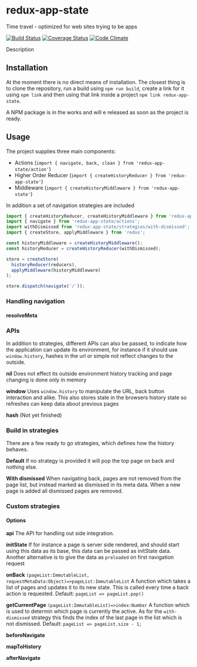 # redux-app-state
Time travel - optimized for web sites trying to be apps

[![Build Status](https://travis-ci.org/trendsales/redux-app-state.svg?branch=master)](https://travis-ci.org/trendsales/redux-app-state) [![Coverage Status](https://coveralls.io/repos/github/trendsales/redux-app-state/badge.svg?branch=master)](https://coveralls.io/github/trendsales/redux-app-state?branch=master) [![Code Climate](https://codeclimate.com/github/trendsales/redux-app-state/badges/gpa.svg)](https://codeclimate.com/github/trendsales/redux-app-state)

Description

## Installation

At the moment there is no direct means of installation. The closest thing is to clone the repository, run a build using `npm run build`, create a link for it using `npm link` and then using that link inside a project `npm link redux-app-state`.

A NPM package is in the works and will e released as soon as the project is ready.

## Usage

The project supplies three main components:

* Actions (`import { navigate, back, clean } from 'redux-app-state/action'`)
* Higher Order Reducer (`import { createHistoryReducer } from 'redux-app-state'`)
* Middleware (`import { createHistoryMiddleware } from 'redux-app-state'`)

In addition a set of navigation strategies are included

```javascript
import { createHistoryReducer, createHistoryMiddleware } from 'redux-app-state';
import { navigate } from 'redux-app-state/actions';
import withDismissed from 'redux-app-state/strategies/with-dismissed';
import { createStore, applyMiddleware } from 'redux';

const historyMiddleware = createHistoryMiddleware();
const historyReducer = createHistoryReducer(withDismissed);

store = createStore(
  historyReducer(reducers),
  applyMiddleware(historyMiddleware)
);

store.dispatch(navigate('/'));
```

### Handling navigation

#### resolveMeta

### APIs
In addition to strategies, different APIs can also be passed, to indicate how the application can update its environment, for instance if it should use `window.history`, hashes in the url or simple not reflect changes to the outside.

**nil** Does not effect its outside environment history tracking and page changing is done only in memory

**window** Uses `window.history` to manipulate the URL, back button interaction and alike. This also stores state in the browsers history state so refreshes can keep data about previous pages

**hash** (Not yet finished)

### Build in strategies
There are a few ready to go strategies, which defines how the history behaves.

**Default** If no strategy is provided it will pop the top page on back and nothing else.

**With dismissed** When navigating back, pages are not removed from the page list, but instead marked as dismissed in its meta data. When a new page is added all dismissed pages are removed.

### Custom strategies

#### Options

**api** The API for handling out side integration.

**initState** If for instance a page is server side rendered, and should start using this data as its base, this data can be passed as initState data. Another alternative is to give the data as `preloaded` on first navigation request

**onBack** `(pageList:ImmutableList, requestMetaData:Object)=>pageList:ImmutableList` A function which takes a list of pages and updates it to its new state. This is called every time a back action is requested.
Default: `pageList => pageList.pop()`

**getCurrentPage** `(pageList:ImmutableList)=>index:Number` A function which is used to determin which page is currently the active. As for the `with-dismissed` strategy this finds the index of the last page in the list which is not dismissed.
Default: `pageList => pageList.size - 1;`

**beforeNavigate**

**mapToHistory**

**afterNavigate**
